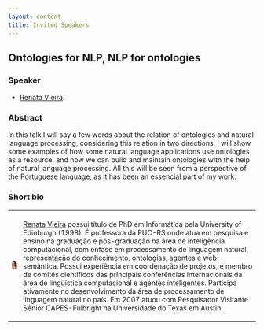 ```yaml
---
layout: content
title: Invited Speakers
---
```


## Ontologies for NLP, NLP for ontologies

### Speaker

- [Renata Vieira](http://www.inf.pucrs.br/~rvieira/).

### Abstract

In this talk I will say a few words about the relation of ontologies
and natural language processing, considering this relation in two
directions. I will show some examples of how some natural language
applications use ontologies as a resource, and how we can build and
maintain ontologies with the help of natural language processing. All
this will be seen from a perspective of the Portuguese language, as it
has been an essencial part of my work.

### Short bio

<table> <tr> <td><img src="img/rv.jpg" width="150px" /></td><td
style="padding: 5px;"> <p><a
href="http://www.inf.pucrs.br/~rvieira/">Renata Vieira</a> possui
título de PhD em Informática pela University of Edinburgh (1998). É
professora da PUC-RS onde atua em pesquisa e ensino na graduação e
pós-graduação na área de inteligência computacional, com ênfase em
processamento de linguagem natural, representação do conhecimento,
ontologias, agentes e web semântica. Possui experiência em coordenação
de projetos, é membro de comitês científicos das principais
conferências internacionais da área de lingüística computacional e
agentes inteligentes. Participa ativamente no desenvolvimento da área
de processamento de linguagem natural no país. Em 2007 atuou com
Pesquisador Visitante Sênior CAPES-Fulbright na Universidade do Texas
em Austin.</p></td></tr></table>

